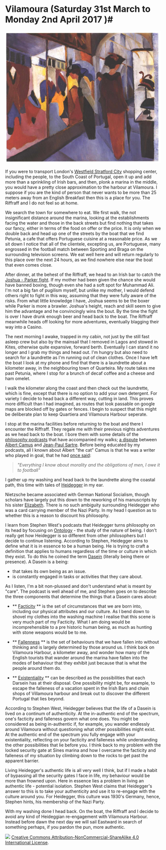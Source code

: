 # Vilamoura (Saturday 31st March to Monday 2nd April 2017 )#

![* Fashion Store (1914) August Macke *](../images/FashionStore.jpg "Fashion Store")

If you were to transport London's [Westfield Stratford City](https://en.wikipedia.org/wiki/Westfield_Stratford_City) shopping center, including the people, to the South Coast of Portugal, open it up and add more than a sprinkling of Irish bars, and then, plonk a marina in the middle, you would have a pretty close approximation to the harbour at Vilamoura. I suppose if you are the kind of person that never wants to be more than 25 meters away from an English Breakfast then this is a place for you. The Riffraff and I do not feel so at home. 

We search the town for somewhere to eat. We first walk, the not insignificant distance around the marina, looking at the establishments facing the water and those in the back streets but find nothing that takes our fancy, either in terms of the food on offer or the price. It is only when we double back and head up one of the streets by the boat that we find Petunia, a cafe that offers Portuguese cuisine at a reasonable price. As we sit down I notice that all of the clientele, excepting us, are Portuguese, many engrossed in the football match between Sporting and Braga on the surrounding television screens. We eat well here and will return regularly to this place over the next 24 hours, as we find nowhere else near the boat that even comes close.

After dinner, at the behest of the Riffraff, we head to an Irish bar to catch the [Joshua - Parker fight](https://en.wikipedia.org/wiki/Anthony_Joshua_vs._Joseph_Parker). If my mother had been given the chance she would have banned boxing, though even she had a soft spot for Muhammad Ali. I'm not a big fan of pugilism myself, but unlike my mother, I would defend others right to fight in this way, assuming that they were fully aware of the risks. From what little knowledge I have, Joshua seems to be the boxer while Parker is more a brawler. Joshua's height, reach and skill seem to give him the advantage and he convincingly wins the bout. By the time the fight is over I have drunk enough beer and head back to the boat. The Riffraff meanwhile heads off looking for more adventures, eventually blagging their way into a Casino.

The next morning I awake, trapped in my cabin, not just by the still fast asleep crew but also by the mainsail that I removed in Lagos and stowed in Kites, otherwise quite expansive, forward berth. Eventually I can stand it no longer and I grab my things and head out. I'm hungry but also need to search for a laundrette as I'm running out of clean clothes. Once I have left the boat I look at my phone and find that there is a laundrette about a kilometer away, in the neighbouring town of Quarteira. My route takes me past Petunia, where I stop for a brunch of decaf coffee and a cheese and ham omelet.

I walk the kilometer along the coast and then check out the laundrette, which is fine, except that there is no option to add your own detergent. For variety I decide to head back a different way, cutting in land. This proves more difficult than I had imagined, as routes that look passable on google maps are blocked off by gates or fences. I begin to suspect that this might be deliberate plan to keep Quartiera and Vilamoura Harbour seperate. 

I stop at the marina facilities before returning to the boat and there I encounter the Riffraff. They regale me with their previous nights adventures as we head back to the boat. I bore them with some details of the [philosophy podcasts](http://philosophizethis.org/) that have accompanied my walks; [a dispute](https://www.theguardian.com/books/2012/jun/24/boxer-goalkeeper-sartre-camus-martin-review) between [Albert Camus](https://en.wikipedia.org/wiki/Albert_Camus) and [Jean-Paul Sartre](https://en.wikipedia.org/wiki/Jean-Paul_Sartre). Before being educated by my podcasts, all I known about Albert "the cat" Camus is that he was a writer who played in goal, that he had [once said](https://www.goodreads.com/quotes/87249-everything-i-know-about-morality-and-the-obligations-of-men):

>  *"Everything I know about morality and the obligations of men, I owe it to football"* 

I gather up my washing and head back to the laundrette along the coastal path, this time with tales of [Heidegger](https://en.wikipedia.org/wiki/Martin_Heidegger) in my ear. 

Nietzsche became associated with German National Socialism, though scholars have largely put this down to the reworking of his manuscripts by his sister [Elizabeth](https://en.wikipedia.org/wiki/Elisabeth_F%C3%B6rster-Nietzsche). There is no such ambiguity surrounding Heidegger who was a card carrying member of the Nazi Party. In my head I question as to whether this is a reason to discount his philosophy.

I learn from Stephen West's podcasts that Heidegger turns philosophy on its head by focusing on [Ontology](https://en.wikipedia.org/wiki/Ontology) - the study of the nature of being. I don't really get how Heidegger is so different from other philosophers but I decide to continue listening. According to Stephen, Heidegger aims to define what it is in essence to be a human being. He is trying to craft a definition that applies to humans regardless of the time or culture in which they exist. To do this he coined the term [Dasein](https://en.wikipedia.org/wiki/Dasein) (literally being there or presence). A Dasein is a being: 

* that takes its own being as an issue.
* is constantly engaged in tasks or activities that they care about.

As I listen, I'm a bit non-plussed and don't understand what is meant by "care". The podcast is well ahead of me, and Stephen goes on to describe the three components that determine the things that a Dasein cares about:

* ** [Facticity](https://en.wikipedia.org/wiki/Facticity) ** is the set of circumstances that we are born into, including our physical attributes and our culture. As I bend down to shovel my clothes into the washing machine I realise that this scene is very much part of my Facticity. What I am doing would be incomprehensible to a pre historic human being, as much as hunting with stone weapons would be to me.

* ** [Fallenness](https://plato.stanford.edu/entries/heidegger/#Car) ** is the set of behaviours that we have fallen into without thinking and is largely determined by those around us. I think back on Vilamoura Harbour, a kilometer away, and wonder how many of the English tourists that wander around the marina have fallen into the modes of behaviour that they exhibit just because that is what the people around them do.

* ** [Existentiality](https://en.wikipedia.org/wiki/Existentiell) ** can be described as the possibilities that each Darsein has at their disposal. One possibility might be, for example, to escape the falleness of a vacation spent in the Irish Bars and chain shops of Villamoura harbour and break out to discover the different Portugal that lies beyond.

According to Stephen West, Heidegger believes that the life of a Dasein is lived on a continum of authenticity. At the in-authentic end of the spectrum, one's facticity and falleness govern what one does. You might be considered as being in-authentic if, for example, you wander endlessly around Vilamoura without questioning what other possibilities might exist. At the authentic end of the spectrum you fully engage with your existentiality, reflecting on your facticity and falleness while understanding the other possibilities that lie before you. I think back to my problem with the locked security gate at Sines marina and how I overcame the facticity and falleness of my situation by climbing down to the rocks to get past the apparent barrier. 

Living Heidegger's authentic life is all very well I think, but if I made a habit of bypassing all the security gates I face in life, my behaviour would be more than frowned upon. Here in essence lies a problem in living an authentic life - potential isolation. Stephen West claims that Heidegger's answer to this is to take your authenticity and use it to re-engage with the culture around you. For Heidegger, this culture was 1930's Germany, hence, Stephen hints, his membership of the Nazi Party.

With my washing done I head back. On the boat, the Riffraff and I decide to avoid any kind of Heideggian re-engagement with Vilamoura Harbour. Instead before dawn the next day we will sail Eastward in search of something perhaps, if you pardon the pun, more authentic.  

![](https://i.creativecommons.org/l/by-nc-sa/4.0/88x31.png)
[Creative Commons Attribution-NonCommercial-ShareAlike 4.0 International License](href="http://creativecommons.org/licenses/by-nc-sa/4.0/).
